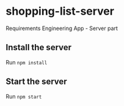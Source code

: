 # shopping-list-server
Requirements Engineering App - Server part

## Install the server
Run `npm install`

## Start the server
Run `npm start`
